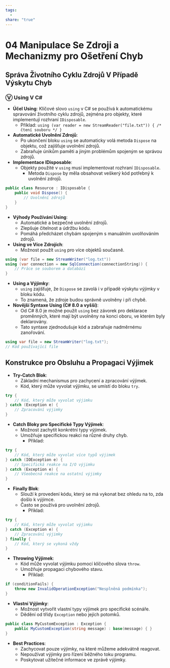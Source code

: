 ```yaml
---
tags:
  - 
share: "true"
---
```


# 04 Manipulace Se Zdroji a Mechanizmy pro Ošetření Chyb

## Správa Životního Cyklu Zdrojů V Případě Výskytu Chyb

### Ⓥ Using V C\#

- **Účel Using**: Klíčové slovo `using` v C# se používá k automatickému spravování životního cyklu zdrojů, zejména pro objekty, které implementují rozhraní `IDisposable`.
    - Příklad: `using (var reader = new StreamReader("file.txt")) { /* čtení souboru */ }`
- **Automatické Uvolnění Zdrojů**:
    - Po ukončení bloku `using` se automaticky volá metoda `Dispose` na objektu, což zajišťuje uvolnění zdrojů.
    - Zabraňuje únikům paměti a jiným problémům spojeným se správou zdrojů.
- **Implementace IDisposable**:
    - Objekty použité v `using` musí implementovat rozhraní `IDisposable`.
        - Metoda `Dispose` by měla obsahovat veškerý kód potřebný k uvolnění zdrojů.

```csharp
public class Resource : IDisposable {
	public void Dispose() {
		// Uvolnění zdrojů
	}
}
```

- **Výhody Používání Using**:
    - Automatické a bezpečné uvolnění zdrojů.
    - Zlepšuje čitelnost a údržbu kódu.
    - Pomáhá předcházet chybám spojeným s manuálním uvolňováním zdrojů.
- **Using ve Více Zdrojích**:
    - Možnost použít `using` pro více objektů současně.

```csharp
using (var file = new StreamWriter("log.txt"))
using (var connection = new SqlConnection(connectionString)) {
	// Práce se souborem a databází
}
```

- **Using a Výjimky**:
    - `using` zajišťuje, že `Dispose` se zavolá i v případě výskytu výjimky v bloku kódu.
    - To znamená, že zdroje budou správně uvolněny i při chybě.
- **Novější Syntaxe Using (C# 8.0 a vyšší)**:
    - Od C# 8.0 je možné použít `using` bez závorek pro deklarace proměnných, které mají být uvolněny na konci oboru, ve kterém byly deklarovány.
    - Tato syntaxe zjednodušuje kód a zabraňuje nadměrnému zanořování.

```csharp
using var file = new StreamWriter("log.txt");
// Kód používající file
```

## Konstrukce pro Obsluhu a Propagaci Výjimek

- **Try-Catch Blok**:
	- Základní mechanismus pro zachycení a zpracování výjimek.
	- Kód, který může vyvolat výjimku, se umístí do bloku `try`.

```csharp
try {
	// Kód, který může vyvolat výjimku
} catch (Exception e) {
	// Zpracování výjimky
}
```

- **Catch Bloky pro Specifické Typy Výjimek**:
	- Možnost zachytit konkrétní typy výjimek.
	- Umožňuje specifickou reakci na různé druhy chyb.
		- Příklad:

```csharp
try {
	// Kód, který může vyvolat více typů výjimek
} catch (IOException e) {
	// Specifická reakce na I/O výjimku
} catch (Exception e) {
	// Všeobecná reakce na ostatní výjimky
}
```

- **Finally Blok**:
	- Slouží k provedení kódu, který se má vykonat bez ohledu na to, zda došlo k výjimce.
	- Často se používá pro uvolnění zdrojů.
		- Příklad:

```csharp
try {
	// Kód, který může vyvolat výjimku
} catch (Exception e) {
	// Zpracování výjimky
} finally {
	// Kód, který se vykoná vždy
}
```

- **Throwing Výjimek**:
	- Kód může vyvolat výjimku pomocí klíčového slova `throw`.
	- Umožňuje propagaci chybového stavu.
		- Příklad:

```csharp
if (conditionFails) {
	throw new InvalidOperationException("Nesplněná podmínka");
}
```

- **Vlastní Výjimky**:
	- Možnost vytvořit vlastní typy výjimek pro specifické scénáře.
	- Dědění od třídy `Exception` nebo jejích potomků.

```csharp
public class MyCustomException : Exception {
	public MyCustomException(string message) : base(message) { }
}
```

- **Best Practices**:
	- Zachycovat pouze výjimky, na které můžeme adekvátně reagovat.
	- Nepoužívat výjimky pro řízení běžného toku programu.
	- Poskytovat užitečné informace ve zprávě výjimky.
